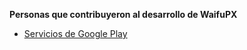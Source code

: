 **Personas que contribuyeron al desarrollo de WaifuPX**
* [Servicios de Google Play](https://www.google.com/policies/privacy/)

